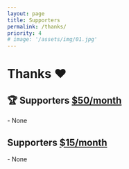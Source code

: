```yaml
---
layout: page
title: Supporters
permalink: /thanks/
priority: 4
# image: '/assets/img/01.jpg'
---
```


<h1>Thanks ❤️</h1>

<h2>🏆 Supporters <span><a href="https://www.patreon.com/silentsoft" class="donate-per-month">$50/month</a></span></h2>
- None

<h2>Supporters <span><a href="https://www.patreon.com/silentsoft" class="donate-per-month">$15/month</a></span></h2>
- None
